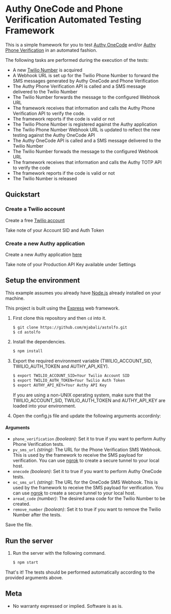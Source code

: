 # Authy OneCode and Phone Verification Automated Testing Framework

This is a simple framework for you to test [Authy OneCode](https://www.twilio.com/docs/api/authy/authy-totp) and/or [Authy Phone Verification](https://www.twilio.com/docs/api/authy/authy-phone-verification-api) in an automated fashion.

The following tasks are performed during the execution of the tests:
* A new [Twilio Number](https://www.twilio.com/phone-numbers) is acquired
* A Webhook URL is set up for the Twilio Phone Number to forward the SMS messages generated by Authy OneCode and Phone Verification
* The Authy Phone Verification API is called and a SMS message delivered to the Twilio Number
* The Twilio Number forwards the message to the configured Webhook URL
* The framework receives that information and calls the Authy Phone Verification API to verify the code.
* The framework reports if the code is valid or not
* The Twilio Phone Number is registered against the Authy application
* The Twilio Phone Number Webhook URL is updated to reflect the new testing against the Authy OneCode API
* The Authy OneCode API is called and a SMS message delivered to the Twilio Number
* The Twilio Number forwads the message to the configured Webhook URL
* The framework receives that information and calls the Authy TOTP API to verify the code
* The framework reports if the code is valid or not
* The Twilio Number is released

## Quickstart

### Create a Twilio account

Create a free [Twilio account](https://www.twilio.com/try-twilio)

Take note of your Account SID and Auth Token

### Create a new Authy application
Create a new Authy application [here](https://www.twilio.com/console/authy/applications)

Take note of your Production API Key available under Settings

## Setup the environment

This example assumes you already have [Node.js](https://nodejs.org) already installed on your machine.

This project is built using the [Express](http://expressjs.com/) web framework.

1. First clone this repository and then `cd` into it.

   ```bash
   $ git clone https://github.com/mjabali/astolfo.git
   $ cd astolfo
   ```

1. Install the dependencies.

   ```bash
   $ npm install
   ```

1. Export the required environment variable (TWILIO\_ACCOUNT\_SID, TWILIO\_AUTH\_TOKEN and AUTHY\_API\_KEY).

   ```bash
   $ export TWILIO_ACCOUNT_SID=Your Twilio Account SID
   $ export TWILIO_AUTH_TOKEN=Your Twilio Auth Token
   $ export AUTHY_API_KEY=Your Authy API Key

   ```
   If you are using a non-UNIX operating system, make sure that the TWILIO_ACCOUNT_SID, TWILIO_AUTH_TOKEN and AUTHY_API_KEY are loaded into your environment.

1. Open the config.js file and update the following arguments accordinly:
    
#### Arguments
* `phone_verification` _(boolean)_: Set it to true if you want to perform Authy Phone Verification tests.
* `pv_sms_url` _(string)_: The URL for the Phone Verification SMS Webhook. This is used by the framework to receive the SMS payload for verification. You can use [ngrok](https://ngrok.com/) to create a secure tunnel to your local host. 
* `onecode` _(boolean)_: Set it to true if you want to perform Authy OneCode tests.
* `oc_sms_url` _(string)_: The URL for the OneCode SMS Webhook. This is used by the framework to receive the SMS payload for verification. You can use [ngrok](https://ngrok.com/) to create a secure tunnel to your local host. 
* `aread_code` _(number)_: The desired area code for the Twilio Number to be created.
* `remove_number` _(boolean)_: Set it to true if you want to remove the Twilio Number after the tests.

Save the file.

## Run the server
1. Run the server with the following command.

   ```bash
   $ npm start
   ```

That's it! The tests should be performed automatically according to the provided arguments above.

## Meta

* No warranty expressed or implied. Software is as is.